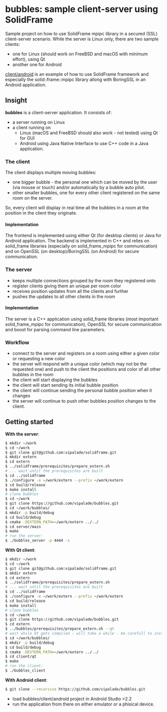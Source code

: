 # bubbles: sample client-server using SolidFrame

Sample project on how to use SolidFrame mpipc library in a secured (SSL) client-server scenario.
While the server is Linux only, there are two sample clients:
 * one for Linux (should work on FreeBSD and macOS with minimum effort), using Qt
 * another one for Android

[client/android](client/android) is an example of how to use SolidFrame framework and especially the solid::frame::mpipc library allong with BoringSSL in an Android application.

## Insight

__bubbles__ is a client-server application. It consists of:
 * a server running on Linux
 * a client running on
   * Linux (macOS and FreeBSD should also work - not tested) using Qt for GUI
   * Android using Java Native Interface to use C++ code in a Java application.

### The client

The client displays multiple moving bubbles:
 * one bigger bubble - the personal one which can be moved by the user (via mouse or touch) and/or automatically by a bubble auto pilot.
 * other smaller bubbles, one for every other client registered on the same room on the server.

So, every client will display in real time all the bubbles in a room at the position in the client they originate.

#### Implementation
The frontend is implemented using either Qt (for desktop clients) or Java for Android application.
The backend is implemented in C++ and relies on solid_frame libraries (especially on solid_frame_mpipc for communication) and on OpenSSL (on desktop)/BoringSSL (on Android) for secure communication.


### The server

 * keeps multiple connections grouped by the room they registered onto
 * register clients giving them an unique per room color
 * receives position updates from all the clients and further
 * pushes the updates to all other clients in the room 

#### Implementation

The server is a C++ application using solid_frame libraries (most important solid_frame_mpipc for communication), OpenSSL for secure communication and boost for parsing command line parameters.

### Workflow
 * connect to the server and registers on a room using either a given color or requesting a new color
 * the server will respond with a unique color (which may not be the requested one) and push to the client the positions and color of all other bubbles in the room
 * the client will start displaying the bubbles
 * the client will start sending its initial bubble position
 * the client will continue sending the personal bubble position when it changes
 * the server will continue to push other bubbles position changes to the client.


## Getting started

__With the server__:

```bash
$ mkdir ~/work
$ cd ~/work
$ git clone git@github.com:vipalade/solidframe.git
$ mkdir extern
$ cd extern
$ ../solidframe/prerequisites/prepare_extern.sh
# ... wait until the prerequisites are built
$ cd ../solidframe
$ ./configure -e ~/work/extern --prefix ~/work/extern
$ cd build/release
$ make install
# clone bubbles
$ cd ~/work
$ git clone https://github.com/vipalade/bubbles.git
$ cd ~/work/bubbles/
$ mkdir -p build/debug
$ cd build/debug
$ cmake -DEXTERN_PATH=~/work/extern ../../
$ cd server/main
$ make
# run the server:
$ ./bubbles_server -p 4444 -s
```

__With Qt client__:

```bash
$ mkdir ~/work
$ cd ~/work
$ git clone git@github.com:vipalade/solidframe.git
$ mkdir extern
$ cd extern
$ ../solidframe/prerequisites/prepare_extern.sh
# ... wait until the prerequisites are built
$ cd ../solidframe
$ ./configure -e ~/work/extern --prefix ~/work/extern
$ cd build/release
$ make install
# clone bubbles
$ cd ~/work
$ git clone https://github.com/vipalade/bubbles.git
$ cd extern
$ ../bubbles/prerequisites/prepare_extern.sh --qt
# wait while Qt gets compiled - will take a while - be carefull to install develop packages needed by Qt
$ cd ~/work/bubbles/
$ mkdir -p build/debug
$ cd build/debug
$ cmake -DEXTERN_PATH=~/work/extern ../../
$ cd client/qt
$ make
# run the client:
$ ./bubbles_client
```

__With Android client__:

```bash
$ git clone --recursive https://github.com/vipalade/bubbles.git
```

 * load bubbles/client/android project in Android Studio >2.2
 * run the application from there on either emulator or a phisical device.

